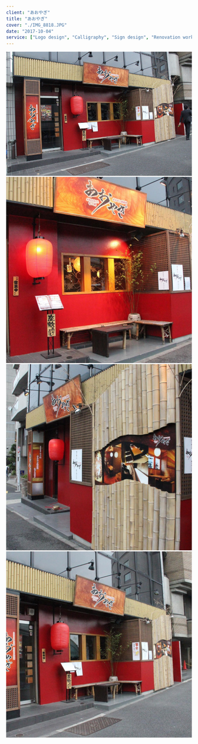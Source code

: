 ```yaml
---
client: "あおやぎ"
title: "あおやぎ"
cover: "./IMG_8818.JPG"
date: "2017-10-04"
service: ["Logo design", "Calligraphy", "Sign design", "Renovation work"]
---
```

![IMG_8818.JPG](./IMG_8818.JPG)
![41709013_357036685035604_5479138332348874005_n.jpg](./41709013_357036685035604_5479138332348874005_n.jpg)
![42002693_281369865813666_2831772020716286271_n.jpg](./42002693_281369865813666_2831772020716286271_n.jpg)
![42515678_1755037951291007_1824650008973371457_n.jpg](./42515678_1755037951291007_1824650008973371457_n.jpg)

